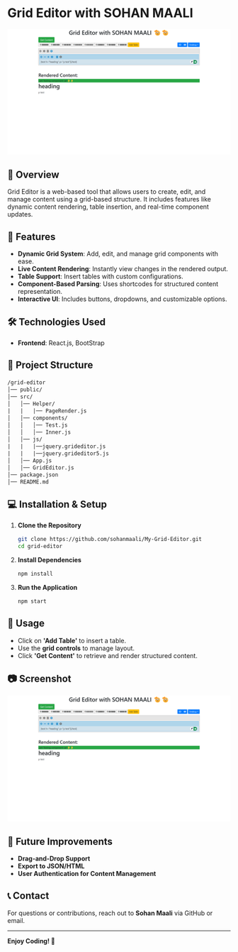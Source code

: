

# Grid Editor with SOHAN MAALI

![Grid Editor Screenshot](https://github.com/Sohanmaali/My-Grid-Editor/blob/main/public/images/Screenshot%202025-03-13%20000334.png)

## 📌 Overview
Grid Editor is a web-based tool that allows users to create, edit, and manage content using a grid-based structure. It includes features like dynamic content rendering, table insertion, and real-time component updates.

## 🚀 Features
- **Dynamic Grid System**: Add, edit, and manage grid components with ease.
- **Live Content Rendering**: Instantly view changes in the rendered output.
- **Table Support**: Insert tables with custom configurations.
- **Component-Based Parsing**: Uses shortcodes for structured content representation.
- **Interactive UI**: Includes buttons, dropdowns, and customizable options.

## 🛠️ Technologies Used
- **Frontend**: React.js, BootStrap

## 📂 Project Structure
```
/grid-editor
│── public/
│── src/
│   │── Helper/
|   |   |── PageRender.js
│   │── components/
│   │   │── Test.js
│   │   │── Inner.js
│   │── js/
|   |   |──jquery.grideditor.js
|   |   |──jquery.grideditor5.js
│   │── App.js
│   │── GridEditor.js
│── package.json
│── README.md
```

## 💻 Installation & Setup
1. **Clone the Repository**
   ```sh
   git clone https://github.com/sohanmaali/My-Grid-Editor.git
   cd grid-editor
   ```
2. **Install Dependencies**
   ```sh
   npm install
   ```
3. **Run the Application**
   ```sh
   npm start
   ```

## 📜 Usage
- Click on **'Add Table'** to insert a table.
- Use the **grid controls** to manage layout.
- Click **'Get Content'** to retrieve and render structured content.

## 📷 Screenshot
![Grid Editor Preview](https://github.com/Sohanmaali/My-Grid-Editor/blob/main/public/images/Screenshot%202025-03-13%20000334.png)

## 📌 Future Improvements
- **Drag-and-Drop Support**
- **Export to JSON/HTML**
- **User Authentication for Content Management**

## 📞 Contact
For questions or contributions, reach out to **Sohan Maali** via GitHub or email.

---
**Enjoy Coding! 🚀**


